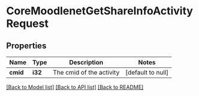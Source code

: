 # CoreMoodlenetGetShareInfoActivityRequest

## Properties

Name | Type | Description | Notes
------------ | ------------- | ------------- | -------------
**cmid** | **i32** | The cmid of the activity | [default to null]

[[Back to Model list]](../README.md#documentation-for-models) [[Back to API list]](../README.md#documentation-for-api-endpoints) [[Back to README]](../README.md)



